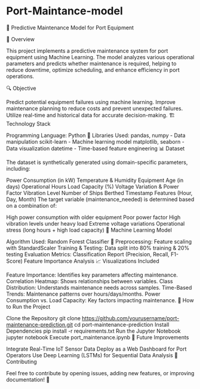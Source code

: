 # Port-Maintance-model
🚢 Predictive Maintenance Model for Port Equipment

📌 Overview

This project implements a predictive maintenance system for port equipment using Machine Learning. The model analyzes various operational parameters and predicts whether maintenance is required, helping to reduce downtime, optimize scheduling, and enhance efficiency in port operations.

🔍 Objective

Predict potential equipment failures using machine learning.
Improve maintenance planning to reduce costs and prevent unexpected failures.
Utilize real-time and historical data for accurate decision-making.
🏗 Technology Stack

Programming Language: Python 🐍
Libraries Used:
pandas, numpy - Data manipulation
scikit-learn - Machine learning model
matplotlib, seaborn - Data visualization
datetime - Time-based feature engineering
📊 Dataset

The dataset is synthetically generated using domain-specific parameters, including:

Power Consumption (in kW)
Temperature & Humidity
Equipment Age (in days)
Operational Hours
Load Capacity (%)
Voltage Variation & Power Factor
Vibration Level
Number of Ships Berthed
Timestamp Features (Hour, Day, Month)
The target variable (maintenance_needed) is determined based on a combination of:

High power consumption with older equipment
Poor power factor
High vibration levels under heavy load
Extreme voltage variations
Operational stress (long hours + high load capacity)
🤖 Machine Learning Model

Algorithm Used: Random Forest Classifier 🌲
Preprocessing: Feature scaling with StandardScaler
Training & Testing: Data split into 80% training & 20% testing
Evaluation Metrics:
Classification Report (Precision, Recall, F1-Score)
Feature Importance Analysis
📈 Visualizations Included

Feature Importance: Identifies key parameters affecting maintenance.
Correlation Heatmap: Shows relationships between variables.
Class Distribution: Understands maintenance needs across samples.
Time-Based Trends: Maintenance patterns over hours/days/months.
Power Consumption vs. Load Capacity: Key factors impacting maintenance.
🚀 How to Run the Project

Clone the Repository
git clone https://github.com/yourusername/port-maintenance-prediction.git
cd port-maintenance-prediction
Install Dependencies
pip install -r requirements.txt
Run the Jupyter Notebook
jupyter notebook
Execute port_maintenance.ipynb
🔮 Future Improvements

Integrate Real-Time IoT Sensor Data
Deploy as a Web Dashboard for Port Operators
Use Deep Learning (LSTMs) for Sequential Data Analysis
🤝 Contributing

Feel free to contribute by opening issues, adding new features, or improving documentation! 🎉

